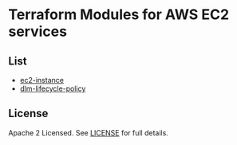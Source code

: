 # Terraform Modules for AWS EC2 services

## List

* [ec2-instance](modules/ec2-instance/README.md)
* [dlm-lifecycle-policy](modules/dlm-lifecycle-policy/README.md)


## License

Apache 2 Licensed. See [LICENSE](LICENSE) for full details.
